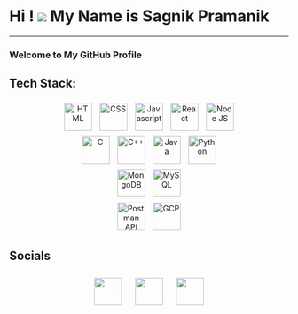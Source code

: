 # Hi ! ![][hand] My Name is Sagnik Pramanik
[hand]: https://user-images.githubusercontent.com/18350557/176309783-0785949b-9127-417c-8b55-ab5a4335074e.gif
--------------------------------------------------------
### Welcome to My GitHub Profile
## Tech Stack:
<div id="tech-stack" align=center>
    <img src=https://github.com/sagnik-p/sagnik-p/assets/130753205/8a406c1c-cd8b-4fdb-8cee-2f27c71cb84d width="50" height="50" alt="HTML" style = "margin:5px"/>
    <img src=https://github.com/sagnik-p/sagnik-p/assets/130753205/e15fc5cf-9a47-456b-a5f9-9300ec451f33 width="50" height="50" alt="CSS" style = "margin:5px"/>
    <img src=https://github.com/sagnik-p/sagnik-p/assets/130753205/5f2ea1f7-e7d5-48a8-afe1-ee6598bb9b78 width="50" height="50" alt="Javascript" style = "margin:5px"/>
    <img src=https://github.com/sagnik-p/sagnik-p/assets/130753205/67ee652c-2d16-4a0e-bb70-10238896c0d6 width="50" height="50" alt="React" style = "margin:5px"/>
    <img src=https://github.com/sagnik-p/sagnik-p/assets/130753205/3582cc10-65e2-4ee4-93ed-47712c193db8 width="50" height="50" alt="Node JS" style = "margin:5px"/>
    <br>
    <img src=https://github.com/sagnik-p/sagnik-p/assets/130753205/f84a1178-504b-472e-8e72-fd0f2772d9ab width="50" height="50" alt="C" style = "margin:5px"/>
    <img src=https://github.com/sagnik-p/sagnik-p/assets/130753205/6b5994fa-54b5-4317-b3fc-6108b3fc82de width="50" height="50" alt="C++" style = "margin:5px"/>
    <img src=https://github.com/sagnik-p/sagnik-p/assets/130753205/ab51e791-2743-4ca5-8102-1e80638ad28c width="50" height="50" alt="Java" style = "margin:5px"/>
    <img src=https://github.com/sagnik-p/sagnik-p/assets/130753205/f171337e-21b2-466b-bad6-86a49b0f6192 width="50" height="50" alt="Python" style = "margin:5px"/>
    <br>
    <img src=https://github.com/sagnik-p/sagnik-p/assets/130753205/67e8bcc1-7330-4c9e-9faf-21fa95220fb9 width="50" height="50" alt="MongoDB" style = "margin:5px"/>
    <img src=https://github.com/sagnik-p/sagnik-p/assets/130753205/32388a33-3f2b-4ef3-b843-28f86e779f59 width="50" height="50" alt="MySQL" style = "margin:5px"/>
    <br>
    <img src=https://github.com/sagnik-p/sagnik-p/assets/130753205/9e25ddcf-54da-4498-a00f-3876dbbcf904 width="50" height="50" alt="Postman API" style = "margin:5px"/>
    <img src=https://github.com/sagnik-p/sagnik-p/assets/130753205/3a52d300-8975-44d9-94f8-792fa3c55eaa width="50" height="50" alt="GCP" style = "margin:5px"/>
</div>

## Socials
<div align="center">
  <a href="https://twitter.com/Sagnikkkkkkkkk"><img src="https://github.com/sagnik-p/sagnik-p/assets/130753205/6506c777-0ed3-42e5-8d77-64a0cbeaceb6" width="50" height="50" style = "margin:10px" /></a> 
  <a href="https://www.linkedin.com/in/sagnik-pramanik-53284b272/"><img src="https://github.com/sagnik-p/sagnik-p/assets/130753205/2719c9de-b651-4efa-95b2-4d1451b621a2" width="50" height="50" style = "margin:10px"/></a>
  <a href="mailto:sagnikpramanik95@gmail.com"><img src="https://github.com/sagnik-p/sagnik-p/assets/130753205/1776435e-7e3e-4663-abce-c6144fac06f6" width="50" height="50" style = "margin:10px"></a>
</div>